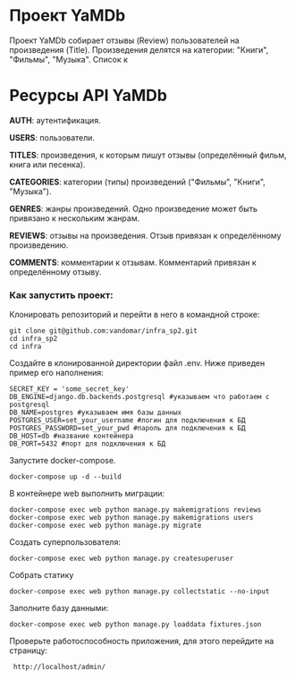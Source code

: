 # Проект YaMDb
Проект YaMDb собирает отзывы (Review) пользователей на произведения (Title). Произведения делятся на категории: "Книги", "Фильмы", "Музыка". Список к
# Ресурсы API YaMDb
**AUTH**: аутентификация.

**USERS**: пользователи.

**TITLES**: произведения, к которым пишут отзывы (определённый фильм, книга или песенка).

**CATEGORIES**: категории (типы) произведений ("Фильмы", "Книги", "Музыка").

**GENRES**: жанры произведений. Одно произведение может быть привязано к нескольким жанрам.

**REVIEWS**: отзывы на произведения. Отзыв привязан к определённому произведению.

**COMMENTS**: комментарии к отзывам. Комментарий привязан к определённому отзыву.


### Как запустить проект:

Клонировать репозиторий и перейти в него в командной строке:

```
git clone git@github.com:vandomar/infra_sp2.git
cd infra_sp2
cd infra
```
Создайте в клонированной директории файл .env. Ниже приведен пример его наполнения:
```
SECRET_KEY = 'some_secret_key'
DB_ENGINE=django.db.backends.postgresql #указываем что работаем с postgresql
DB_NAME=postgres #указываем имя базы данных
POSTGRES_USER=set_your_username #логин для подключения к БД
POSTGRES_PASSWORD=set_your_pwd #пароль для подключения к БД
DB_HOST=db #название контейнера
DB_PORT=5432 #порт для подключения к БД
```

Запустите docker-compose.
```
docker-compose up -d --build
```
В контейнере web выполнить миграции:
```
docker-compose exec web python manage.py makemigrations reviews
docker-compose exec web python manage.py makemigrations users
docker-compose exec web python manage.py migrate
```


Создать суперпользователя:

```
docker-compose exec web python manage.py createsuperuser
```

Собрать статику
```
docker-compose exec web python manage.py collectstatic --no-input
```
Заполните базу данными:

```
docker-compose exec web python manage.py loaddata fixtures.json
```

Проверьте работоспособность приложения, для этого перейдите на страницу:

```
 http://localhost/admin/
```